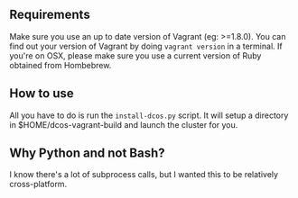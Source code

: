 ## Requirements
Make sure you use an up to date version of Vagrant (eg: >=1.8.0). You can find
out your version of Vagrant by doing `vagrant version` in a terminal. If you're
on OSX, please make sure you use a current version of Ruby obtained from
Hombebrew.

## How to use
All you have to do is run the `install-dcos.py` script. It will setup a directory in $HOME/dcos-vagrant-build and launch the cluster for you.

## Why Python and not Bash?
I know there's a lot of subprocess calls, but I wanted this to be relatively cross-platform.
